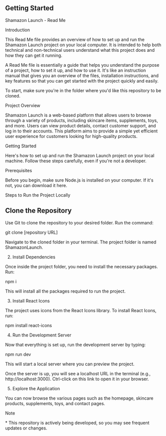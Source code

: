 ## Getting Started

Shamazon Launch - Read Me

Introduction

This Read Me file provides an overview of how to set up and run the Shamazon Launch project on your local computer. It is intended to help both technical and non-technical users understand what this project does and how they can get it running.

A Read Me file is essentially a guide that helps you understand the purpose of a project, how to set it up, and how to use it. It's like an instruction manual that gives you an overview of the files, installation instructions, and key features so that you can get started with the project quickly and easily.

To start, make sure you're in the folder where you'd like this repository to be cloned.

Project Overview

Shamazon Launch is a web-based platform that allows users to browse through a variety of products, including skincare items, supplements, toys, and more. Users can view product details, contact customer support, and log in to their accounts. This platform aims to provide a simple yet efficient user experience for customers looking for high-quality products.

Getting Started

Here's how to set up and run the Shamazon Launch project on your local machine. Follow these steps carefully, even if you're not a developer.

Prerequisites

Before you begin, make sure Node.js is installed on your computer. If it's not, you can download it here.

Steps to Run the Project Locally

## Clone the Repository

Use Git to clone the repository to your desired folder. Run the command:

git clone [repository URL]

Navigate to the cloned folder in your terminal. The project folder is named ShamazonLaunch.

2. Install Dependencies

Once inside the project folder, you need to install the necessary packages. Run:

npm i

This will install all the packages required to run the project.

3. Install React Icons

The project uses icons from the React Icons library. To install React Icons, run:

npm install react-icons

4. Run the Development Server

Now that everything is set up, run the development server by typing:

npm run dev

This will start a local server where you can preview the project.

Once the server is up, you will see a localhost URL in the terminal (e.g., http://localhost:3000). Ctrl-click on this link to open it in your browser.

5. Explore the Application

You can now browse the various pages such as the homepage, skincare products, supplements, toys, and contact pages.

Note

\* This repository is actively being developed, so you may see frequent updates or changes.
